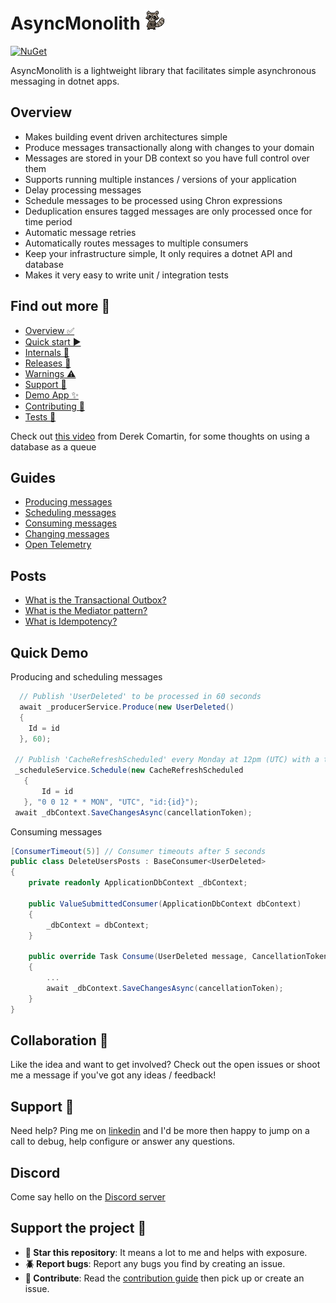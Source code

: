 # AsyncMonolith ![Logo](AsyncMonolith/logo.png)
[![NuGet](https://img.shields.io/nuget/v/AsyncMonolith)](https://www.nuget.org/packages/AsyncMonolith)

AsyncMonolith is a lightweight library that facilitates simple asynchronous messaging in dotnet apps.

## Overview
- Makes building event driven architectures simple  
- Produce messages transactionally along with changes to your domain  
- Messages are stored in your DB context so you have full control over them  
- Supports running multiple instances / versions of your application  
- Delay processing messages  
- Schedule messages to be processed using Chron expressions  
- Deduplication ensures tagged messages are only processed once for time period  
- Automatic message retries  
- Automatically routes messages to multiple consumers  
- Keep your infrastructure simple, It only requires a dotnet API and database  
- Makes it very easy to write unit / integration tests  

## Find out more 🤔
  - [Overview ✅](https://timmoth.github.io/AsyncMonolith/index)
  - [Quick start ▶️](https://timmoth.github.io/AsyncMonolith/quickstart)
  - [Internals 🧠](https://timmoth.github.io/AsyncMonolith/internals)
  - [Releases 📒](https://timmoth.github.io/AsyncMonolith/releases)
  - [Warnings ⚠️](https://timmoth.github.io/AsyncMonolith/warnings)
  - [Support 🛟](https://timmoth.github.io/AsyncMonolith/support)
  - [Demo App ✨](https://timmoth.github.io/AsyncMonolith/demo)
  - [Contributing 🙏](https://timmoth.github.io/AsyncMonolith/contributing)
  - [Tests 🐞](https://timmoth.github.io/AsyncMonolith/tests)

Check out [this video](https://www.youtube.com/watch?v=DOaDpHh1FsQ) from Derek Comartin, for some thoughts on using a database as a queue

## Guides
  - [Producing messages](https://timmoth.github.io/AsyncMonolith/guides/producing-messages/)
  - [Scheduling messages](https://timmoth.github.io/AsyncMonolith/guides/scheduling-messages/)
  - [Consuming messages](https://timmoth.github.io/AsyncMonolith/guides/consuming-messages/)
  - [Changing messages](https://timmoth.github.io/AsyncMonolith/guides/changing-messages/)
  - [Open Telemetry](https://timmoth.github.io/AsyncMonolith/guides/opentelemetry/)

    
## Posts
  - [What is the Transactional Outbox?](https://timmoth.github.io/AsyncMonolith/posts/transactional-outbox/)
  - [What is the Mediator pattern?](https://timmoth.github.io/AsyncMonolith/posts/mediator/)
  - [What is Idempotency?](https://timmoth.github.io/AsyncMonolith/posts/idempotency/)

## Quick Demo
Producing and scheduling messages
```csharp
  // Publish 'UserDeleted' to be processed in 60 seconds
  await _producerService.Produce(new UserDeleted()
  {
    Id = id
  }, 60);
  
 // Publish 'CacheRefreshScheduled' every Monday at 12pm (UTC) with a tag that can be used to modify / delete related scheduled messages.
 _scheduleService.Schedule(new CacheRefreshScheduled
   {
       Id = id
   }, "0 0 12 * * MON", "UTC", "id:{id}");
 await _dbContext.SaveChangesAsync(cancellationToken);
```
Consuming messages
```csharp
[ConsumerTimeout(5)] // Consumer timeouts after 5 seconds
public class DeleteUsersPosts : BaseConsumer<UserDeleted>
{
    private readonly ApplicationDbContext _dbContext;

    public ValueSubmittedConsumer(ApplicationDbContext dbContext)
    {
        _dbContext = dbContext;
    }

    public override Task Consume(UserDeleted message, CancellationToken cancellationToken)
    {
        ...
		await _dbContext.SaveChangesAsync(cancellationToken);
    }
}
```
## Collaboration 🙏
Like the idea and want to get involved? Check out the open issues or shoot me a message if you've got any ideas / feedback!

## Support 🛟
Need help? Ping me on [linkedin](https://www.linkedin.com/in/timmoth/) and I'd be more then happy to jump on a call to debug, help configure or answer any questions.

## Discord
Come say hello on the [Discord server](https://discord.gg/ZPqVWptK5B)

## Support the project 🤝

- **🌟 Star this repository**: It means a lot to me and helps with exposure.
- **🪲 Report bugs**: Report any bugs you find by creating an issue.
- **📝 Contribute**: Read the [contribution guide](https://timmoth.github.io/AsyncMonolith/contributing) then pick up or create an issue.

